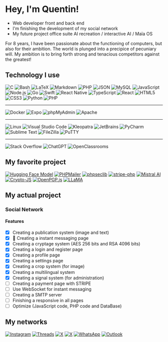 # Hey, I'm Quentin!

- Web developer front and back end 
- I'm finishing the development of my social network
- My future project office suite AI recreation / interactive AI / Maïa OS

For 8 years, I have been passionate about the functioning of computers, but also for their ambition. 
The world is plunged into a precipice of pecuniary will. My ambition is to bring forth strong and tenacious competitors against the greatest!

## Technology I use

![C](https://img.shields.io/badge/C-00599C?style=for-the-badge&logo=c&logoColor=white)
![Bash](https://img.shields.io/badge/Bash-121011?style=for-the-badge&logo=gnubash&logoColor=white)
![LaTeX](https://img.shields.io/badge/LaTeX-008080?style=for-the-badge&logo=latex&logoColor=white)
![Markdown](https://img.shields.io/badge/Markdown-000000?style=for-the-badge&logo=markdown&logoColor=white)
![PHP](https://img.shields.io/badge/PHP-777BB4?style=for-the-badge&logo=php&logoColor=white)
![JSON](https://img.shields.io/badge/JSON-000000?style=for-the-badge&logo=json&logoColor=white)
![MySQL](https://img.shields.io/badge/MySQL-4479A1?style=for-the-badge&logo=mysql&logoColor=white)
![JavaScript](https://img.shields.io/badge/JavaScript-F7DF1E?style=for-the-badge&logo=javascript&logoColor=black)
![Node.js](https://img.shields.io/badge/Node.js-339933?style=for-the-badge&logo=nodedotjs&logoColor=white)
![Go](https://img.shields.io/badge/Go-00ADD8?style=for-the-badge&logo=go&logoColor=white)
![Swift](https://img.shields.io/badge/Swift-FA7343?style=for-the-badge&logo=swift&logoColor=white)
![React Native](https://img.shields.io/badge/React_Native-20232A?style=for-the-badge&logo=react&logoColor=61DAFB)
![TypeScript](https://img.shields.io/badge/TypeScript-3178C6?style=for-the-badge&logo=typescript&logoColor=white)
![React](https://img.shields.io/badge/React-20232A?style=for-the-badge&logo=react&logoColor=61DAFB)
![HTML5](https://img.shields.io/badge/HTML5-E34F26?style=for-the-badge&logo=html5&logoColor=white)
![CSS3](https://img.shields.io/badge/CSS3-1572B6?style=for-the-badge&logo=css3&logoColor=white)
![Python](https://img.shields.io/badge/Python-3776AB?style=for-the-badge&logo=python&logoColor=white)
![PHP](https://img.shields.io/badge/PHP-777BB4?style=for-the-badge&logo=php&logoColor=white)

---

![Docker](https://img.shields.io/badge/Docker-2496ED?style=for-the-badge&logo=docker&logoColor=white)
![Expo](https://img.shields.io/badge/Expo-000020?style=for-the-badge&logo=expo&logoColor=white)
![phpMyAdmin](https://img.shields.io/badge/phpMyAdmin-6C78AF?style=for-the-badge&logo=phpMyAdmin&logoColor=white)
![Apache](https://img.shields.io/badge/Apache-D22128?style=for-the-badge&logo=apache&logoColor=white)

---

![Linux](https://img.shields.io/badge/Linux-FCC624?style=for-the-badge&logo=linux&logoColor=black)
![Visual Studio Code](https://img.shields.io/badge/Visual%20Studio%20Code-007ACC?style=for-the-badge&logo=visual-studio-code&logoColor=white)
![Kleopatra](https://img.shields.io/badge/Kleopatra-0A69AD?style=for-the-badge)
![JetBrains](https://img.shields.io/badge/JetBrains-000000?style=for-the-badge&logo=JetBrains&logoColor=white)
![PyCharm](https://img.shields.io/badge/PyCharm-20D088?style=for-the-badge&logo=PyCharm&logoColor=white)
![Sublime Text](https://img.shields.io/badge/Sublime%20Text-FF9800?style=for-the-badge&logo=Sublime-Text&logoColor=white)
![FileZilla](https://img.shields.io/badge/FileZilla-BF0000?style=for-the-badge&logo=FileZilla&logoColor=white)
![PuTTY](https://img.shields.io/badge/PuTTY-6495ED?style=for-the-badge&logo=PuTTY&logoColor=white)

---

![Stack Overflow](https://img.shields.io/badge/Stack%20Overflow-F58025?style=for-the-badge&logo=stack-overflow&logoColor=white)
![ChatGPT](https://img.shields.io/badge/ChatGPT-70A597?style=for-the-badge&logo=OpenAI&logoColor=white)
![OpenClassrooms](https://img.shields.io/badge/OpenClassrooms-7451eb?style=for-the-badge)


## My favorite project

[![Hugging Face Model](https://img.shields.io/badge/Hugging%20Face-Mixtral-blue?style=for-the-badge)](https://huggingface.co/mistralai/Mixtral-8x7B-v0.1)
[![PHPMailer](https://img.shields.io/badge/PHPMailer-f8cc6d?style=for-the-badge&logo=github&logoColor=black)](https://github.com/PHPMailer/PHPMailer)
[![phpseclib](https://img.shields.io/badge/phpseclib-ff0000?style=for-the-badge&logo=github&logoColor=white)](https://github.com/phpseclib/phpseclib)
[![stripe-php](https://img.shields.io/badge/stripe--php-5f55ff?style=for-the-badge&logo=stripe&logoColor=white)](https://github.com/stripe/stripe-php)
[![Mistral AI](https://img.shields.io/badge/Mistral%20AI-ffa200?style=for-the-badge&logo=github&logoColor=white)](https://github.com/mistralai)
[![Crypto-JS](https://img.shields.io/badge/Crypto--JS-000000?style=for-the-badge&logo=github&logoColor=white)](https://github.com/brix/crypto-js)
[![OpenPGP.js](https://img.shields.io/badge/OpenPGP.js-008CDD?style=for-the-badge&logo=github&logoColor=white)](https://github.com/openpgpjs/openpgpjs)
[![LLaMA](https://img.shields.io/badge/LLaMA-0682f9?style=for-the-badge&logo=meta&logoColor=white)](https://github.com/facebookresearch/llama)

## My actual project

  ### Social Network

  #### Features 
- [x] Creating a publication system (image and text)
- [x] :speech_balloon: Creating a instant messaging page
- [x] Creating a cryptage system (AES 256 bits and RSA 4096 bits)
- [x] Creating a login and register page
- [x] Creating a profile page
- [x] Creating a settings page
- [x] Creating a crop system (for image)
- [x] Creating a multilingual system
- [x] Creating a signal system (for administration)
- [ ] Creating a payment page with STRIPE
- [ ] Use WebSocket for instant messaging
- [ ] Creating a SMTP server
- [ ] Finishing a responsive in all pages
- [ ] Optimize (JavaScript code, PHP code and DataBase)

## My networks

[![Instagram](https://img.shields.io/badge/Instagram-E4405F?style=for-the-badge&logo=instagram&logoColor=white)](https://www.instagram.com/quentin_regnier_fr/)
[![Threads](https://img.shields.io/badge/Threads-000000?style=for-the-badge&logo=Threads&logoColor=white)](https://www.threads.net/@quentin_regnier_fr)
[![X](https://img.shields.io/badge/Twitter-000000?style=for-the-badge&logo=x&logoColor=white)](https://twitter.com/QuentinRegnier0)
[![X](https://img.shields.io/badge/Stackoverflow-cd5900?style=for-the-badge&logo=Stackoverflow&logoColor=white)](https://stackoverflow.com/users/17783029/quentin-r%c3%a9gnier)
[![WhatsApp](https://img.shields.io/badge/WhatsApp-25D366?style=for-the-badge&logo=whatsapp&logoColor=white)](https://wa.me/0767473745)
[![Outlook](https://img.shields.io/badge/Outlook-0078D4?style=for-the-badge&logo=microsoft-outlook&logoColor=white)](mailto:quentin.regnier17@gmail.com)


